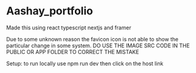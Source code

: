 # Aashay_portfolio
Made this using react typescript nextjs and framer

Due to some unknown reason the favicon icon is not able to show the particular change in some system.
DO USE THE IMAGE SRC CODE IN THE PUBLIC OR APP FOLDER TO CORRECT THE MISTAKE

Setup:
to run locally use npm run dev
then click on the host link